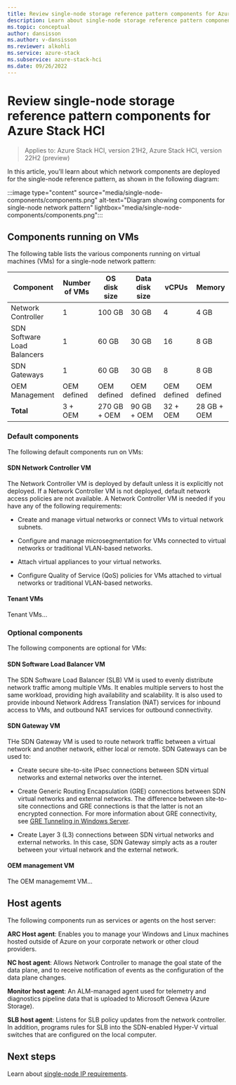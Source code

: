 ```yaml
---
title: Review single-node storage reference pattern components for Azure Stack HCI
description: Learn about single-node storage reference pattern components for Azure Stack HCI.
ms.topic: conceptual
author: dansisson
ms.author: v-dansisson
ms.reviewer: alkohli
ms.service: azure-stack
ms.subservice: azure-stack-hci
ms.date: 09/26/2022
---
```


# Review single-node storage reference pattern components for Azure Stack HCI

> Applies to: Azure Stack HCI, version 21H2, Azure Stack HCI, version 22H2 (preview)

In this article, you'll learn about which network components are deployed for the single-node reference pattern, as shown in the following diagram:

:::image type="content" source="media/single-node-components/components.png" alt-text="Diagram showing components for single-node network pattern" lightbox="media/single-node-components/components.png":::

## Components running on VMs

The following table lists the various components running on virtual machines (VMs) for a single-node network pattern:

|Component|Number of VMs|OS disk size|Data disk size|vCPUs|Memory|
|--|--|--|--|--|--|
|Network Controller|1|100 GB|30 GB|4|4 GB|
|SDN Software Load Balancers|1|60 GB|30 GB|16|8 GB|
|SDN Gateways|1|60 GB|30 GB|8|8 GB|
|OEM Management|OEM defined|OEM defined|OEM defined|OEM defined|OEM defined|
|**Total**|3 + OEM|270 GB + OEM|90 GB + OEM|32 + OEM|28 GB + OEM|

### Default components

The following default components run on VMs:

#### SDN Network Controller VM

The Network Controller VM is deployed by default unless it is explicitly not deployed. If a Network Controller VM is not deployed, default network access policies are not available. A Network Controller VM is needed if you have any of the following requirements:

- Create and manage virtual networks or connect VMs to virtual network subnets.

- Configure and manage microsegmentation for VMs connected to virtual networks or traditional VLAN-based networks.

- Attach virtual appliances to your virtual networks.

- Configure Quality of Service (QoS) policies for VMs attached to virtual networks or traditional VLAN-based networks.

#### Tenant VMs

Tenant VMs...

### Optional components

The following components are optional for VMs:

#### SDN Software Load Balancer VM

The SDN Software Load Balancer (SLB) VM is used to evenly distribute network traffic among multiple VMs. It enables multiple servers to host the same workload, providing high availability and scalability. It is also used to provide inbound Network Address Translation (NAT) services for inbound access to VMs, and outbound NAT services for outbound connectivity.

#### SDN Gateway VM

THe SDN Gateway VM is used to route network traffic between a virtual network and another network, either local or remote. SDN Gateways can be used to:

- Create secure site-to-site IPsec connections between SDN virtual networks and external networks over the internet.

- Create Generic Routing Encapsulation (GRE) connections between SDN virtual networks and external networks. The difference between site-to-site connections and GRE connections is that the latter is not an encrypted connection. For more information about GRE connectivity, see [GRE Tunneling in Windows Server](/windows-server/remote/remote-access/ras-gateway/gre-tunneling-windows-server.md).

- Create Layer 3 (L3) connections between SDN virtual networks and external networks. In this case, SDN Gateway simply acts as a router between your virtual network and the external network.

#### OEM management VM

The OEM managememt VM...

## Host agents

The following components run as services or agents on the host server:

**ARC Host agent**: Enables you to manage your Windows and Linux machines hosted outside of Azure on your corporate network or other cloud providers.

**NC host agent**: Allows Network Controller to manage the goal state of the data plane, and to receive notification of events as the configuration of the data plane changes.

**Monitor host agent**: An ALM-managed agent used for telemetry and diagnostics pipeline data that is uploaded to Microsoft Geneva (Azure Storage).

**SLB host agent**: Listens for SLB policy updates from the network controller. In addition, programs rules for SLB into the SDN-enabled Hyper-V virtual switches that are configured on the local computer.

## Next steps

Learn about [single-node IP requirements](single-node-ip-requirements.md).